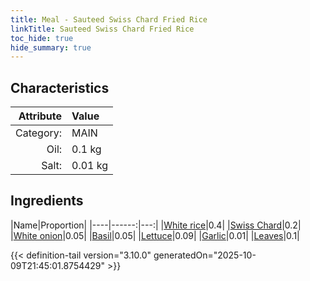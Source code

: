 ```yaml
---
title: Meal - Sauteed Swiss Chard Fried Rice
linkTitle: Sauteed Swiss Chard Fried Rice
toc_hide: true
hide_summary: true
---
```

<!-- This is generated by the MarsSim HelpGenertor, do not edit. -->


## Characteristics

| Attribute   | Value |
|--------:|:------|
|Category:|MAIN|
|Oil:|0.1 kg|
|Salt:|0.01 kg|

## Ingredients

|Name|Proportion|
|----|------:|---:|
|[White rice](/docs/definitions/resource/white-rice)|0.4|
|[Swiss Chard](/docs/definitions/resource/swiss-chard)|0.2|
|[White onion](/docs/definitions/resource/white-onion)|0.05|
|[Basil](/docs/definitions/resource/basil)|0.05|
|[Lettuce](/docs/definitions/resource/lettuce)|0.09|
|[Garlic](/docs/definitions/resource/garlic)|0.01|
|[Leaves](/docs/definitions/resource/leaves)|0.1|




{{< definition-tail version="3.10.0" generatedOn="2025-10-09T21:45:01.8754429" >}}

